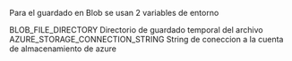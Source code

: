 Para el guardado en Blob se usan 2 variables de entorno

BLOB_FILE_DIRECTORY Directorio de guardado temporal del archivo
AZURE_STORAGE_CONNECTION_STRING String de coneccion a la cuenta de almacenamiento de azure
